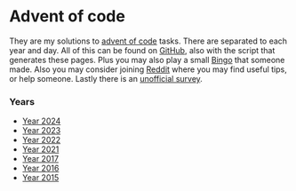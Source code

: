 # Advent of code

They are my solutions to [advent of code](https://adventofcode.com/) tasks. There are separated to each year and day. All of this can be found on [GitHub](https://github.com/metury/advent-of-code), also with the script that generates these pages.
Plus you may also play a small [Bingo](https://aoc-bingo.fly.dev/) that someone made. Also you may consider joining [Reddit](https://www.reddit.com/r/adventofcode/) where you may find useful tips, or help someone. Lastly there is an [unofficial survey](https://jeroenheijmans.github.io/advent-of-code-surveys/).

### Years

- [Year 2024](./aoc/2024.md)
- [Year 2023](./aoc/2023.md)
- [Year 2022](./aoc/2022.md)
- [Year 2021](./aoc/2021.md)
- [Year 2017](./aoc/2017.md)
- [Year 2016](./aoc/2016.md)
- [Year 2015](./aoc/2015.md)
